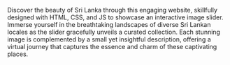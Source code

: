 Discover the beauty of Sri Lanka through this engaging website, skillfully designed with HTML, CSS, and JS to showcase an interactive image slider. Immerse yourself in the breathtaking landscapes of diverse 
Sri Lankan locales as the slider gracefully unveils a curated collection. Each stunning image is complemented by a small yet insightful description, offering a virtual journey that captures the essence and charm 
of these captivating places.
